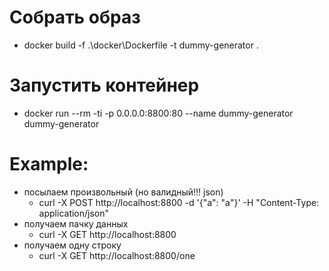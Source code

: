 # Собрать образ
- docker build -f .\docker\Dockerfile -t dummy-generator .
  
# Запустить контейнер
- docker run --rm -ti -p 0.0.0.0:8800:80 --name dummy-generator dummy-generator

# Example: 
  - посылаем произвольный (но валидный!!! json)
    - curl -X POST http://localhost:8800 -d '{"a": "a"}' -H "Content-Type: application/json"
  - получаем пачку данных
    - curl -X GET http://localhost:8800
  - получаем одну строку
    - curl -X GET http://localhost:8800/one